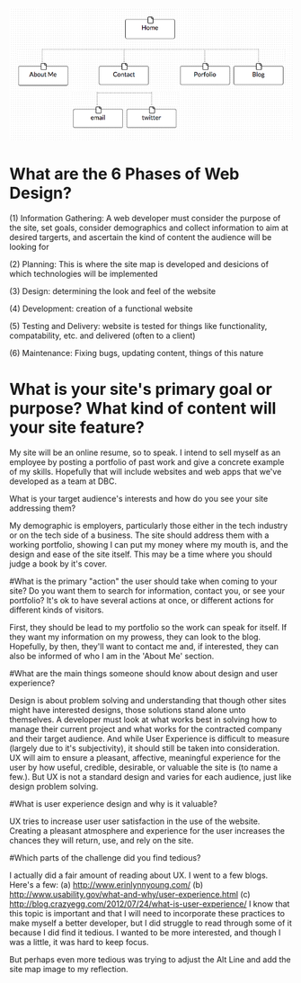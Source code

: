 ![Site Map](site-map.png "My Site Map")

# What are the 6 Phases of Web Design?

(1) Information Gathering: A web developer must consider the purpose of the site, set goals, consider demographics and collect information to aim at desired targerts, and ascertain the kind of content the audience will be looking for

(2) Planning: This is where the site map is developed and desicions of which technologies will be implemented

(3) Design: determining the look and feel of the website

(4) Development: creation of a functional website

(5) Testing and Delivery: website is tested for things like functionality, compatability, etc. and delivered (often to a client)

(6) Maintenance: Fixing bugs, updating content, things of this nature


# What is your site's primary goal or purpose? What kind of content will your site feature?

My site will be an online resume, so to speak.  I intend to sell myself as an employee by posting a portfolio of past work and give a concrete example of my skills.  Hopefully that will include websites and web apps that we've developed as a team at DBC.


What is your target audience's interests and how do you see
your site addressing them?

My demographic is employers, particularly those either in the tech industry or on the tech side of a business.  The site should address them with a working portfolio, showing I can put my money where my mouth is, and the design and ease of the site itself.  This may be a time where you should judge a book by it's cover.


#What is the primary "action" the user should take when coming to your site? Do you want them to search for information, contact you, or see your portfolio? It's ok to have several actions at once, or different actions for different kinds of visitors.

First, they should be lead to my portfolio so the work can speak for itself.  If they want my information on my prowess, they can look to the blog.  Hopefully, by then, they'll want to contact me and, if interested, they can also be informed of who I am in the 'About Me' section.


#What are the main things someone should know about design and user experience?

Design is about problem solving and understanding that though other sites might have interested designs, those solutions stand alone unto themselves.  A developer must look at what works best in solving how to manage their current project and what works for the contracted company and their target audience.  And while User Experience is difficult to measure (largely due to it's subjectivity), it should still be taken into consideration.  UX will aim to ensure a pleasant, affective, meaningful experience for the user by how useful, credible, desirable, or valuable the site is (to name a few.).  But UX is not a standard design and varies for each audience, just like design problem solving.

#What is user experience design and why is it valuable?

UX tries to increase user user satisfaction in the use of the website. Creating a pleasant atmosphere and experience for the user increases the chances they will return, use, and rely on the site.

#Which parts of the challenge did you find tedious?

I actually did a fair amount of reading about UX. I went to a few blogs.  Here's a few:
  (a) http://www.erinlynnyoung.com/
  (b) http://www.usability.gov/what-and-why/user-experience.html
  (c) http://blog.crazyegg.com/2012/07/24/what-is-user-experience/
I know that this topic is important and that I will need to incorporate these practices to make myself a better developer, but I did struggle to read through some of it because I did find it tedious.  I wanted to be more interested, and though I was a little, it was hard to keep focus.

But perhaps even more tedious was trying to adjust the Alt Line and add the site map image to my reflection.